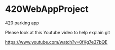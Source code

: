 # 420WebAppProject
420 parking app

Please look at this Youtube video to help explain git

https://www.youtube.com/watch?v=0fKg7e37bQE

